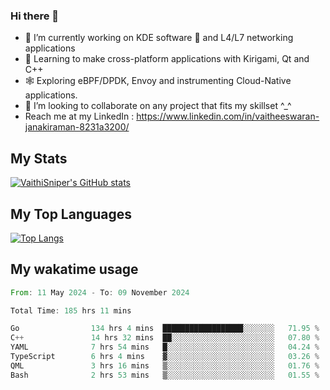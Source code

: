 ### Hi there 👋

- 🔭 I’m currently working on KDE software 💓 and L4/L7 networking applications 
- 📖 Learning to make cross-platform applications with Kirigami, Qt and C++
- 🕸️ Exploring eBPF/DPDK, Envoy and instrumenting Cloud-Native applications. 
- 👯 I’m looking to collaborate on any project that fits my skillset ^_^
- Reach me at my LinkedIn : https://www.linkedin.com/in/vaitheeswaran-janakiraman-8231a3200/

## My Stats
[![VaithiSniper's GitHub stats](https://github-readme-stats.vercel.app/api?username=VaithiSniper&hide=stars&theme=radical)](https://github.com/anuraghazra/github-readme-stats)

## My Top Languages

[![Top Langs](https://github-readme-stats.vercel.app/api/top-langs/?username=VaithiSniper&layout=compact)](https://github.com/anuraghazra/github-readme-stats)

## My wakatime usage

<!--START_SECTION:waka-->

```rust
From: 11 May 2024 - To: 09 November 2024

Total Time: 185 hrs 11 mins

Go                134 hrs 4 mins  ██████████████████░░░░░░░   71.95 %
C++               14 hrs 32 mins  ██░░░░░░░░░░░░░░░░░░░░░░░   07.80 %
YAML              7 hrs 54 mins   █░░░░░░░░░░░░░░░░░░░░░░░░   04.24 %
TypeScript        6 hrs 4 mins    ▓░░░░░░░░░░░░░░░░░░░░░░░░   03.26 %
QML               3 hrs 16 mins   ▒░░░░░░░░░░░░░░░░░░░░░░░░   01.76 %
Bash              2 hrs 53 mins   ▒░░░░░░░░░░░░░░░░░░░░░░░░   01.55 %
```

<!--END_SECTION:waka-->
